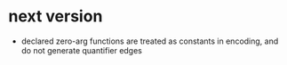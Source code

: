 # next version

* declared zero-arg functions are treated as constants in encoding,
  and do not generate quantifier edges
